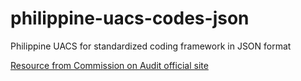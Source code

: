 # philippine-uacs-codes-json
Philippine UACS for standardized coding framework in JSON format

[Resource from Commission on Audit official site](https://www.coa.gov.ph/wp-content/uploads/wpfd/preview_files/annex_a_charts_of_account(beb55539c682e39bb0f9df25ff161395).pdf)
